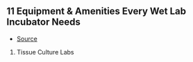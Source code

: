 
## 11 Equipment & Amenities Every Wet Lab Incubator Needs
* [Source](https://www.universitylabpartners.org/equipment-wet-lab-incubator-needs/)

1. Tissue Culture Labs
